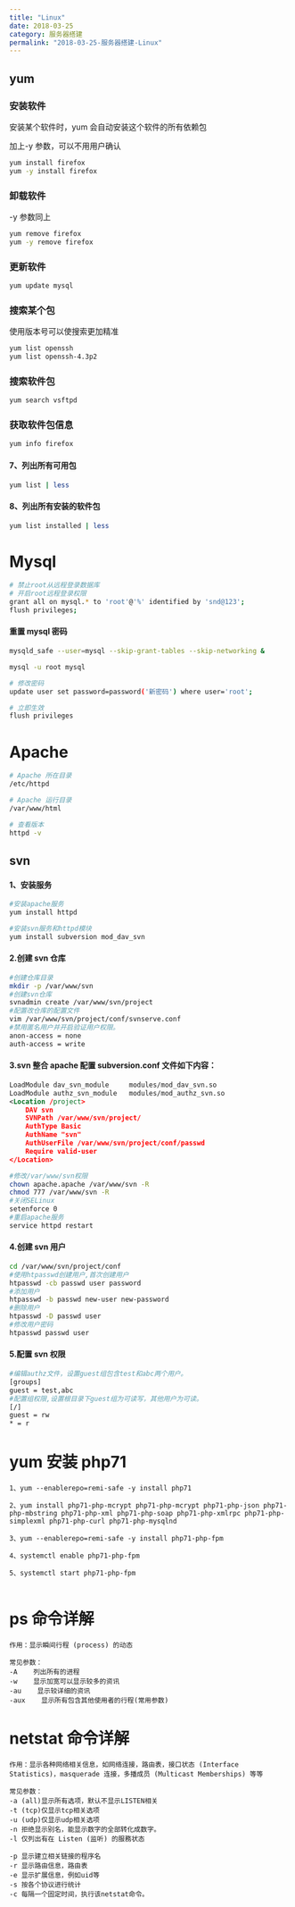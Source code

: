 ```yaml
---
title: "Linux"
date: 2018-03-25
category: 服务器搭建
permalink: "2018-03-25-服务器搭建-Linux"
---
```


## yum

### 安装软件

安装某个软件时，yum 会自动安装这个软件的所有依赖包

加上-y 参数，可以不用用户确认

```bash
yum install firefox
yum -y install firefox
```

### 卸载软件

-y 参数同上

```bash
yum remove firefox
yum -y remove firefox
```

### 更新软件

```bash
yum update mysql
```

### 搜索某个包

使用版本号可以使搜索更加精准

```bash
yum list openssh
yum list openssh-4.3p2
```

### 搜索软件包

```bash
yum search vsftpd
```

### 获取软件包信息

```bash
yum info firefox
```

#### 7、列出所有可用包

```bash
yum list | less
```

#### 8、列出所有安装的软件包

```bash
yum list installed | less
```

# Mysql

```bash
# 禁止root从远程登录数据库
# 开启root远程登录权限
grant all on mysql.* to 'root'@'%' identified by 'snd@123';
flush privileges;
```

#### 重置 mysql 密码

```bash
mysqld_safe --user=mysql --skip-grant-tables --skip-networking &

mysql -u root mysql

# 修改密码
update user set password=password('新密码') where user='root';

# 立即生效
flush privileges
```

# Apache

```bash
# Apache 所在目录
/etc/httpd

# Apache 运行目录
/var/www/html

# 查看版本
httpd -v
```

## svn

#### 1、安装服务

```bash
#安装apache服务
yum install httpd

#安装svn服务和httpd模块
yum install subversion mod_dav_svn
```

#### 2.创建 svn 仓库

```bash
#创建仓库目录
mkdir -p /var/www/svn
#创建svn仓库
svnadmin create /var/www/svn/project
#配置改仓库的配置文件
vim /var/www/svn/project/conf/svnserve.conf
#禁用匿名用户并开启验证用户权限。
anon-access = none
auth-access = write
```

#### 3.svn 整合 apache 配置 subversion.conf 文件如下内容：

```xml
LoadModule dav_svn_module     modules/mod_dav_svn.so
LoadModule authz_svn_module   modules/mod_authz_svn.so
<Location /project>
    DAV svn
    SVNPath /var/www/svn/project/
    AuthType Basic
    AuthName "svn"
    AuthUserFile /var/www/svn/project/conf/passwd
    Require valid-user
</Location>
```

```bash
#修改/var/www/svn权限
chown apache.apache /var/www/svn -R
chmod 777 /var/www/svn -R
#关闭SELinux
setenforce 0
#重启apache服务
service httpd restart
```

#### 4.创建 svn 用户

```bash
cd /var/www/svn/project/conf
#使用htpasswd创建用户,首次创建用户
htpasswd -cb passwd user password
#添加用户
htpasswd -b passwd new-user new-password
#删除用户
htpasswd -D passwd user
#修改用户密码
htpasswd passwd user
```

#### 5.配置 svn 权限

```bash
#编辑authz文件，设置guest组包含test和abc两个用户。
[groups]
guest = test,abc
#配置组权限,设置根目录下guest组为可读写，其他用户为可读。
[/]
guest = rw
* = r
```

# yum 安装 php71

```
1、yum --enablerepo=remi-safe -y install php71

2、yum install php71-php-mcrypt php71-php-mcrypt php71-php-json php71-php-mbstring php71-php-xml php71-php-soap php71-php-xmlrpc php71-php-simplexml php71-php-curl php71-php-mysqlnd

3、yum --enablerepo=remi-safe -y install php71-php-fpm

4、systemctl enable php71-php-fpm

5、systemctl start php71-php-fpm


```

# ps 命令详解

```
作用：显示瞬间行程 (process) 的动态

常见参数：
-A    列出所有的进程
-w    显示加宽可以显示较多的资讯
-au    显示较详细的资讯
-aux    显示所有包含其他使用者的行程(常用参数)
```

# netstat 命令详解

```
作用：显示各种网络相关信息，如网络连接，路由表，接口状态 (Interface Statistics)，masquerade 连接，多播成员 (Multicast Memberships) 等等

常见参数：
-a (all)显示所有选项，默认不显示LISTEN相关
-t (tcp)仅显示tcp相关选项
-u (udp)仅显示udp相关选项
-n 拒绝显示别名，能显示数字的全部转化成数字。
-l 仅列出有在 Listen (监听) 的服務状态

-p 显示建立相关链接的程序名
-r 显示路由信息，路由表
-e 显示扩展信息，例如uid等
-s 按各个协议进行统计
-c 每隔一个固定时间，执行该netstat命令。
```
